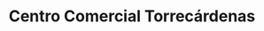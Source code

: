 ---
title: "Centro Comercial Torrecárdenas"
url: /almeria/centro-comercial-torrecardenas/
shop: centro comercial
---
